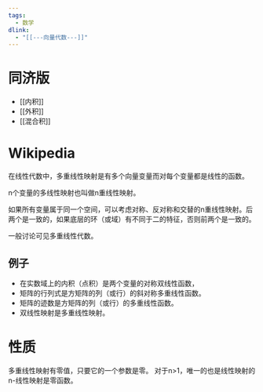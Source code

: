 ```yaml
---
tags:
  - 数学
dlink:
  - "[[---向量代数---]]"
---
```

# 同济版
- [[内积]]
- [[外积]]
- [[混合积]]




# Wikipedia
在线性代数中，多重线性映射是有多个向量变量而对每个变量都是线性的函数。

n个变量的多线性映射也叫做n重线性映射。

如果所有变量属于同一个空间，可以考虑对称、反对称和交替的n重线性映射。后两个是一致的，如果底层的环（或域）有不同于二的特征，否则前两个是一致的。

一般讨论可见多重线性代数。

## 例子
- 在实数域上的内积（点积）是两个变量的对称双线性函数，
- 矩阵的行列式是方矩阵的列（或行）的斜对称多重线性函数。
- 矩阵的迹数是方矩阵的列（或行）的多重线性函数。
- 双线性映射是多重线性映射。

# 性质
多重线性映射有零值，只要它的一个参数是零。
对于n>1，唯一的也是线性映射的n-线性映射是零函数。